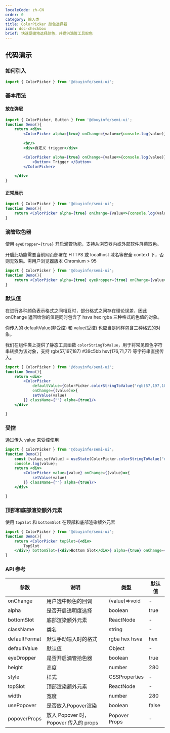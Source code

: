 ```yaml
---
localeCode: zh-CN
order: 0
category: 输入类
title: ColorPicker 颜色选择器
icon: doc-checkbox
brief: 快速便捷地选择颜色，并提供滴管工具取色
---
```




## 代码演示

### 如何引入


```jsx import
import { ColorPicker } from '@douyinfe/semi-ui';
```


### 基本用法

#### 放在弹层

```jsx live=true
import { ColorPicker, Button } from '@douyinfe/semi-ui';
function Demo(){
    return <div>
        <ColorPicker alpha={true} onChange={value=>{console.log(value)}} usePopover={true}/>
        
        <br/>
        <div>自定义 trigger</div>

        <ColorPicker alpha={true} onChange={value=>{console.log(value)}} usePopover={true}>
            <Button> Trigger </Button>
        </ColorPicker>
        
    </div>
}

```

#### 正常展示
```jsx live=true
import { ColorPicker } from '@douyinfe/semi-ui';
function Demo(){
    return <ColorPicker alpha={true} onChange={value=>{console.log(value)}}/>
}

```

### 滴管取色器

使用 `eyeDropper={true}` 开启滴管功能，支持从浏览器内或外部软件屏幕取色。

<Notice title='注意事项'>
开启此功能需要当前网页部署在 HTTPS 或 localhost 域名等安全 context 下，否则无效果。需用户浏览器版本 Chromium > 95
</Notice>


```jsx live=true
import { ColorPicker } from '@douyinfe/semi-ui';
function Demo(){
    return <ColorPicker alpha={true} eyeDropper={true} onChange={value=>{console.log(value)}}/>
}

```

### 默认值
在进行各种颜色表示格式之间相互时，部分格式之间存在理论误差，因此 onChange 返回给你的值是同时包含了 hsva hex rgba 三种格式的色值的对象。

你传入的 defaultValue(非受控) 和 value(受控) 也应当是同样包含三种格式的对象。

我们在组件类上提供了静态工具函数 `colorStringToValue`，用于将常见颜色字符串转换为该对象，支持 rgb(57,197,187) #39c5bb hsv(176,71,77) 等字符串直接传入。

```jsx live=true
import { ColorPicker } from '@douyinfe/semi-ui';
function Demo(){
    return <div>
        <ColorPicker 
            defaultValue={ColorPicker.colorStringToValue("rgb(57,197,187)")}
            onChange={(value)=>{
            setValue(value)
        }} className={""} alpha={true}/>
    </div>

}

```

### 受控

通过传入 value 来受控使用

```jsx live=true
import { ColorPicker } from '@douyinfe/semi-ui';
function Demo(){
    const [value,setValue] = useState(ColorPicker.colorStringToValue("#39c5bb"));
    console.log(value);
    return <div>
        <ColorPicker value={value} onChange={(value)=>{
            setValue(value)
        }} className={""} alpha={true}/>
    </div>

}

```


### 顶部和底部渲染额外元素

使用 `topSlot` 和 `bottomSlot` 在顶部和底部渲染额外元素

```jsx live=true
import { ColorPicker } from '@douyinfe/semi-ui';
function Demo(){
    return <ColorPicker topSlot={<div>
        TopSlot
    </div>} bottomSlot={<div>Bottom Slot</div>} alpha={true} onChange={value=>{console.log(value)}}/>
}

```

### API 参考

| 参数            | 说明         | 类型            | 默认值  |
|---------------|------------|---------------|------|
| onChange | 用户选中颜色的回调 | (value)=>void | - |
| alpha         | 是否开启透明度选择  | boolean       | true |
| bottomSlot | 底部渲染额外元素 | ReactNode | - |
| className | 类名 | string | - |
| defaultFormat | 默认手动输入时的格式 | rgba hex hsva | hex  |
| defaultValue  | 默认值        | Object        | -    |
| eyeDropper    | 是否开启滴管拾色器  | boolean       | true |
| height | 高度 | number | 280 |
| style | 样式 | CSSProperties | - | 
| topSlot | 顶部渲染额外元素 | ReactNode | - |
| width         | 宽度         | number        | 280  |
| usePopover | 是否放入Popover渲染 | boolean | false |
| popoverProps | 放入 Popover 时，Popover 传入的 props | Popover Props | - |

